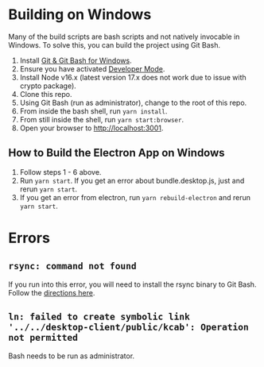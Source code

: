 # Building on Windows

Many of the build scripts are bash scripts and not natively invocable in Windows. To solve this, you can build the project using Git Bash.

1. Install [Git & Git Bash for Windows](https://git-scm.com/downloads).
2. Ensure you have activated [Developer Mode](https://docs.microsoft.com/en-us/windows/apps/get-started/enable-your-device-for-development).
3. Install Node v16.x (latest version 17.x does not work due to issue with crypto package).
4. Clone this repo.
5. Using Git Bash (run as administrator), change to the root of this repo.
6. From inside the bash shell, run `yarn install`.
7. From still inside the shell, run `yarn start:browser`.
8. Open your browser to [http://localhost:3001](http://localhost:3001).

## How to Build the Electron App on Windows

1. Follow steps 1 - 6 above.
2. Run `yarn start`. If you get an error about bundle.desktop.js, just <Key mod="ctrl" k="c" /> and rerun `yarn start`.
3. If you get an error from electron, run `yarn rebuild-electron` and rerun `yarn start`.

# Errors

## `rsync: command not found`

If you run into this error, you will need to install the rsync binary to Git Bash. Follow the [directions here](https://prasaz.medium.com/add-rsync-to-windows-git-bash-f42736bae1b3).

## `ln: failed to create symbolic link '../../desktop-client/public/kcab': Operation not permitted`

Bash needs to be run as administrator.
